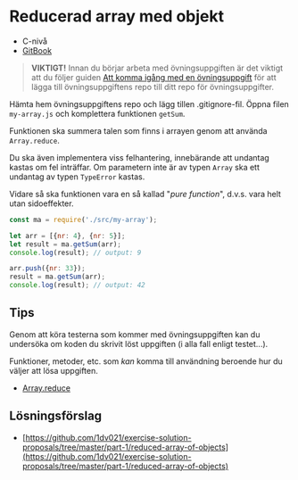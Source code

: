 # Reducerad array med objekt

- C-nivå
- [GitBook](https://coursepress.gitbooks.io/1dv021/content/ovningsuppgifter/del1/reducerad-array-med-objekt/)

>__VIKTIGT!__ Innan du börjar arbeta med övningsuppgiften är det viktigt att du följer guiden [Att komma igång med en övningsuppgift](https://coursepress.gitbooks.io/1dv021/content/guider/att-komma-igang-med-en-ovningsuppgift/) för att lägga till övningsuppgiftens repo till ditt repo för övningsuppgifter.

Hämta hem övningsuppgiftens repo och lägg tillen .gitignore-fil. Öppna filen `my-array.js` och komplettera funktionen `getSum`.

Funktionen ska summera talen som finns i arrayen genom att använda `Array.reduce`.

Du ska även implementera viss felhantering, innebärande att undantag kastas om fel inträffar. Om parametern inte är av typen `Array` ska ett undantag av typen `TypeError` kastas.

Vidare så ska funktionen vara en så kallad "_pure function_", d.v.s. vara helt utan sidoeffekter.

```js
const ma = require('./src/my-array');

let arr = [{nr: 4}, {nr: 5}];
let result = ma.getSum(arr);
console.log(result); // output: 9

arr.push({nr: 33});
result = ma.getSum(arr);
console.log(result); // output: 42
```

## Tips

Genom att köra testerna som kommer med övningsuppgiften kan du undersöka om koden du skrivit löst uppgiften (i alla fall enligt testet...).

Funktioner, metoder, etc. som *kan* komma till användning beroende hur du väljer att lösa uppgiften.

- [Array.reduce](https://developer.mozilla.org/en-US/docs/Web/JavaScript/Reference/Global_Objects/Array/reduce)

## Lösningsförslag

- [https://github.com/1dv021/exercise-solution-proposals/tree/master/part-1/reduced-array-of-objects](https://github.com/1dv021/exercise-solution-proposals/tree/master/part-1/reduced-array-of-objects)
